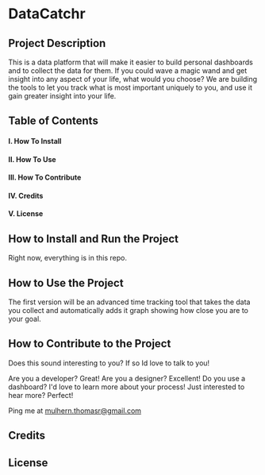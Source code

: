 # DataCatchr

## Project Description
This is a data platform that will make it easier to build personal dashboards and to collect the data for them. If you could wave a magic wand and get insight into any aspect of your life, what would you choose? We are building the tools to let you track what is most important uniquely to you, and use it gain greater insight into your life.

## Table of Contents 
#### I. How To Install
#### II. How To Use
#### III. How To Contribute
#### IV. Credits
#### V. License

## How to Install and Run the Project
Right now, everything is in this repo.

## How to Use the Project
The first version will be an advanced time tracking tool that takes the data you collect and automatically adds it graph showing how close you are to your goal.

## How to Contribute to the Project
Does this sound interesting to you? If so Id love to talk to you!

Are you a developer? Great!
Are you a designer? Excellent!
Do you use a dashboard? I'd love to learn more about your process!
Just interested to hear more? Perfect!

Ping me at mulhern.thomasr@gmail.com 

## Credits


## License


